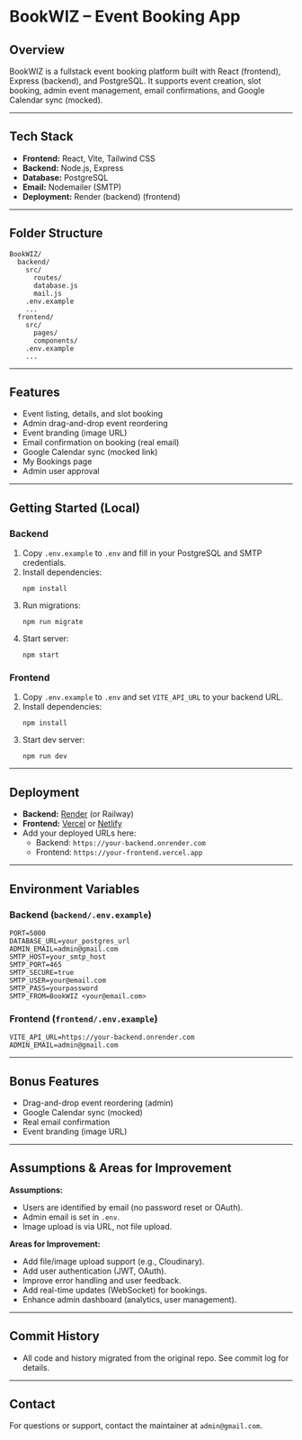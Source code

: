 # BookWIZ – Event Booking App

## Overview
BookWIZ is a fullstack event booking platform built with React (frontend), Express (backend), and PostgreSQL. It supports event creation, slot booking, admin event management, email confirmations, and Google Calendar sync (mocked).

---

## Tech Stack
- **Frontend:** React, Vite, Tailwind CSS
- **Backend:** Node.js, Express
- **Database:** PostgreSQL
- **Email:** Nodemailer (SMTP)
- **Deployment:** Render (backend) (frontend)

---

## Folder Structure
```
BookWIZ/
  backend/
    src/
      routes/
      database.js
      mail.js
    .env.example
    ...
  frontend/
    src/
      pages/
      components/
    .env.example
    ...
```

---

## Features
- Event listing, details, and slot booking
- Admin drag-and-drop event reordering
- Event branding (image URL)
- Email confirmation on booking (real email)
- Google Calendar sync (mocked link)
- My Bookings page
- Admin user approval

---

## Getting Started (Local)

### Backend
1. Copy `.env.example` to `.env` and fill in your PostgreSQL and SMTP credentials.
2. Install dependencies:
   ```
   npm install
   ```
3. Run migrations:
   ```
   npm run migrate
   ```
4. Start server:
   ```
   npm start
   ```

### Frontend
1. Copy `.env.example` to `.env` and set `VITE_API_URL` to your backend URL.
2. Install dependencies:
   ```
   npm install
   ```
3. Start dev server:
   ```
   npm run dev
   ```

---

## Deployment
- **Backend:** [Render](https://render.com/) (or Railway)
- **Frontend:** [Vercel](https://vercel.com/) or [Netlify](https://netlify.com/)
- Add your deployed URLs here:
  - Backend: `https://your-backend.onrender.com`
  - Frontend: `https://your-frontend.vercel.app`

---

## Environment Variables

### Backend (`backend/.env.example`)
```
PORT=5000
DATABASE_URL=your_postgres_url
ADMIN_EMAIL=admin@gmail.com
SMTP_HOST=your_smtp_host
SMTP_PORT=465
SMTP_SECURE=true
SMTP_USER=your@email.com
SMTP_PASS=yourpassword
SMTP_FROM=BookWIZ <your@email.com>
```

### Frontend (`frontend/.env.example`)
```
VITE_API_URL=https://your-backend.onrender.com
ADMIN_EMAIL=admin@gmail.com
```

---

## Bonus Features
- Drag-and-drop event reordering (admin)
- Google Calendar sync (mocked)
- Real email confirmation
- Event branding (image URL)

---

## Assumptions & Areas for Improvement
**Assumptions:**
- Users are identified by email (no password reset or OAuth).
- Admin email is set in `.env`.
- Image upload is via URL, not file upload.

**Areas for Improvement:**
- Add file/image upload support (e.g., Cloudinary).
- Add user authentication (JWT, OAuth).
- Improve error handling and user feedback.
- Add real-time updates (WebSocket) for bookings.
- Enhance admin dashboard (analytics, user management).

---

## Commit History
- All code and history migrated from the original repo. See commit log for details.

---

## Contact
For questions or support, contact the maintainer at `admin@gmail.com`.
